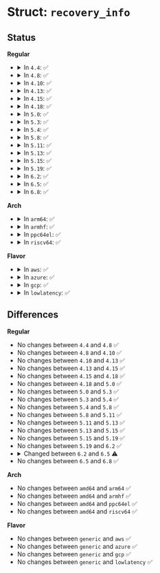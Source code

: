 # Struct: <code>recovery_info</code>

## Status
<b>Regular</b>
<ul>
<li>
<details>
<summary>In <code>4.4</code>: ✅</summary>

```c
struct recovery_info {
    tid_t start_transaction;
    tid_t end_transaction;
    int nr_replays;
    int nr_revokes;
    int nr_revoke_hits;
};
```
</details>
</li>
<li>
<details>
<summary>In <code>4.8</code>: ✅</summary>

```c
struct recovery_info {
    tid_t start_transaction;
    tid_t end_transaction;
    int nr_replays;
    int nr_revokes;
    int nr_revoke_hits;
};
```
</details>
</li>
<li>
<details>
<summary>In <code>4.10</code>: ✅</summary>

```c
struct recovery_info {
    tid_t start_transaction;
    tid_t end_transaction;
    int nr_replays;
    int nr_revokes;
    int nr_revoke_hits;
};
```
</details>
</li>
<li>
<details>
<summary>In <code>4.13</code>: ✅</summary>

```c
struct recovery_info {
    tid_t start_transaction;
    tid_t end_transaction;
    int nr_replays;
    int nr_revokes;
    int nr_revoke_hits;
};
```
</details>
</li>
<li>
<details>
<summary>In <code>4.15</code>: ✅</summary>

```c
struct recovery_info {
    tid_t start_transaction;
    tid_t end_transaction;
    int nr_replays;
    int nr_revokes;
    int nr_revoke_hits;
};
```
</details>
</li>
<li>
<details>
<summary>In <code>4.18</code>: ✅</summary>

```c
struct recovery_info {
    tid_t start_transaction;
    tid_t end_transaction;
    int nr_replays;
    int nr_revokes;
    int nr_revoke_hits;
};
```
</details>
</li>
<li>
<details>
<summary>In <code>5.0</code>: ✅</summary>

```c
struct recovery_info {
    tid_t start_transaction;
    tid_t end_transaction;
    int nr_replays;
    int nr_revokes;
    int nr_revoke_hits;
};
```
</details>
</li>
<li>
<details>
<summary>In <code>5.3</code>: ✅</summary>

```c
struct recovery_info {
    tid_t start_transaction;
    tid_t end_transaction;
    int nr_replays;
    int nr_revokes;
    int nr_revoke_hits;
};
```
</details>
</li>
<li>
<details>
<summary>In <code>5.4</code>: ✅</summary>

```c
struct recovery_info {
    tid_t start_transaction;
    tid_t end_transaction;
    int nr_replays;
    int nr_revokes;
    int nr_revoke_hits;
};
```
</details>
</li>
<li>
<details>
<summary>In <code>5.8</code>: ✅</summary>

```c
struct recovery_info {
    tid_t start_transaction;
    tid_t end_transaction;
    int nr_replays;
    int nr_revokes;
    int nr_revoke_hits;
};
```
</details>
</li>
<li>
<details>
<summary>In <code>5.11</code>: ✅</summary>

```c
struct recovery_info {
    tid_t start_transaction;
    tid_t end_transaction;
    int nr_replays;
    int nr_revokes;
    int nr_revoke_hits;
};
```
</details>
</li>
<li>
<details>
<summary>In <code>5.13</code>: ✅</summary>

```c
struct recovery_info {
    tid_t start_transaction;
    tid_t end_transaction;
    int nr_replays;
    int nr_revokes;
    int nr_revoke_hits;
};
```
</details>
</li>
<li>
<details>
<summary>In <code>5.15</code>: ✅</summary>

```c
struct recovery_info {
    tid_t start_transaction;
    tid_t end_transaction;
    int nr_replays;
    int nr_revokes;
    int nr_revoke_hits;
};
```
</details>
</li>
<li>
<details>
<summary>In <code>5.19</code>: ✅</summary>

```c
struct recovery_info {
    tid_t start_transaction;
    tid_t end_transaction;
    int nr_replays;
    int nr_revokes;
    int nr_revoke_hits;
};
```
</details>
</li>
<li>
<details>
<summary>In <code>6.2</code>: ✅</summary>

```c
struct recovery_info {
    tid_t start_transaction;
    tid_t end_transaction;
    int nr_replays;
    int nr_revokes;
    int nr_revoke_hits;
};
```
</details>
</li>
<li>
<details>
<summary>In <code>6.5</code>: ✅</summary>

```c
struct recovery_info {
    tid_t start_transaction;
    tid_t end_transaction;
    long unsigned int head_block;
    int nr_replays;
    int nr_revokes;
    int nr_revoke_hits;
};
```
</details>
</li>
<li>
<details>
<summary>In <code>6.8</code>: ✅</summary>

```c
struct recovery_info {
    tid_t start_transaction;
    tid_t end_transaction;
    long unsigned int head_block;
    int nr_replays;
    int nr_revokes;
    int nr_revoke_hits;
};
```
</details>
</li>
</ul>
<b>Arch</b>
<ul>
<li>
<details>
<summary>In <code>arm64</code>: ✅</summary>

```c
struct recovery_info {
    tid_t start_transaction;
    tid_t end_transaction;
    int nr_replays;
    int nr_revokes;
    int nr_revoke_hits;
};
```
</details>
</li>
<li>
<details>
<summary>In <code>armhf</code>: ✅</summary>

```c
struct recovery_info {
    tid_t start_transaction;
    tid_t end_transaction;
    int nr_replays;
    int nr_revokes;
    int nr_revoke_hits;
};
```
</details>
</li>
<li>
<details>
<summary>In <code>ppc64el</code>: ✅</summary>

```c
struct recovery_info {
    tid_t start_transaction;
    tid_t end_transaction;
    int nr_replays;
    int nr_revokes;
    int nr_revoke_hits;
};
```
</details>
</li>
<li>
<details>
<summary>In <code>riscv64</code>: ✅</summary>

```c
struct recovery_info {
    tid_t start_transaction;
    tid_t end_transaction;
    int nr_replays;
    int nr_revokes;
    int nr_revoke_hits;
};
```
</details>
</li>
</ul>
<b>Flavor</b>
<ul>
<li>
<details>
<summary>In <code>aws</code>: ✅</summary>

```c
struct recovery_info {
    tid_t start_transaction;
    tid_t end_transaction;
    int nr_replays;
    int nr_revokes;
    int nr_revoke_hits;
};
```
</details>
</li>
<li>
<details>
<summary>In <code>azure</code>: ✅</summary>

```c
struct recovery_info {
    tid_t start_transaction;
    tid_t end_transaction;
    int nr_replays;
    int nr_revokes;
    int nr_revoke_hits;
};
```
</details>
</li>
<li>
<details>
<summary>In <code>gcp</code>: ✅</summary>

```c
struct recovery_info {
    tid_t start_transaction;
    tid_t end_transaction;
    int nr_replays;
    int nr_revokes;
    int nr_revoke_hits;
};
```
</details>
</li>
<li>
<details>
<summary>In <code>lowlatency</code>: ✅</summary>

```c
struct recovery_info {
    tid_t start_transaction;
    tid_t end_transaction;
    int nr_replays;
    int nr_revokes;
    int nr_revoke_hits;
};
```
</details>
</li>
</ul>

## Differences
<b>Regular</b>
<ul>
<li>
No changes between <code>4.4</code> and <code>4.8</code> ✅
</li>
<li>
No changes between <code>4.8</code> and <code>4.10</code> ✅
</li>
<li>
No changes between <code>4.10</code> and <code>4.13</code> ✅
</li>
<li>
No changes between <code>4.13</code> and <code>4.15</code> ✅
</li>
<li>
No changes between <code>4.15</code> and <code>4.18</code> ✅
</li>
<li>
No changes between <code>4.18</code> and <code>5.0</code> ✅
</li>
<li>
No changes between <code>5.0</code> and <code>5.3</code> ✅
</li>
<li>
No changes between <code>5.3</code> and <code>5.4</code> ✅
</li>
<li>
No changes between <code>5.4</code> and <code>5.8</code> ✅
</li>
<li>
No changes between <code>5.8</code> and <code>5.11</code> ✅
</li>
<li>
No changes between <code>5.11</code> and <code>5.13</code> ✅
</li>
<li>
No changes between <code>5.13</code> and <code>5.15</code> ✅
</li>
<li>
No changes between <code>5.15</code> and <code>5.19</code> ✅
</li>
<li>
No changes between <code>5.19</code> and <code>6.2</code> ✅
</li>
<li>
<details>
<summary>Changed between <code>6.2</code> and <code>6.5</code> ⚠️</summary>
<ul>
<li>
<b>Field added. </b>
<code>long unsigned int head_block</code>
</li>
</ul>
</details>
</li>
<li>
No changes between <code>6.5</code> and <code>6.8</code> ✅
</li>
</ul>
<b>Arch</b>
<ul>
<li>
No changes between <code>amd64</code> and <code>arm64</code> ✅
</li>
<li>
No changes between <code>amd64</code> and <code>armhf</code> ✅
</li>
<li>
No changes between <code>amd64</code> and <code>ppc64el</code> ✅
</li>
<li>
No changes between <code>amd64</code> and <code>riscv64</code> ✅
</li>
</ul>
<b>Flavor</b>
<ul>
<li>
No changes between <code>generic</code> and <code>aws</code> ✅
</li>
<li>
No changes between <code>generic</code> and <code>azure</code> ✅
</li>
<li>
No changes between <code>generic</code> and <code>gcp</code> ✅
</li>
<li>
No changes between <code>generic</code> and <code>lowlatency</code> ✅
</li>
</ul>
